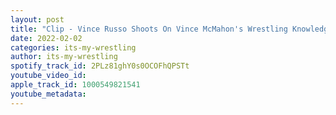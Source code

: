 ```yaml
---
layout: post
title: "Clip - Vince Russo Shoots On Vince McMahon's Wrestling Knowledge"
date: 2022-02-02
categories: its-my-wrestling
author: its-my-wrestling
spotify_track_id: 2PLz81ghY0s0OCOFhQPSTt
youtube_video_id: 
apple_track_id: 1000549821541
youtube_metadata: 
---
```

